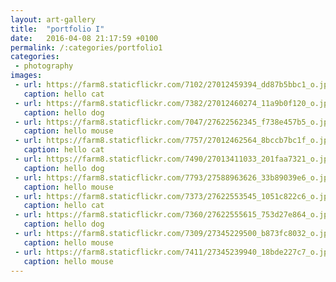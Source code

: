 ```yaml
---
layout: art-gallery
title:  "portfolio I"
date:   2016-04-08 21:17:59 +0100
permalink: /:categories/portfolio1
categories:
 - photography
images:
 - url: https://farm8.staticflickr.com/7102/27012459394_dd87b5bbc1_o.jpg
   caption: hello cat
 - url: https://farm8.staticflickr.com/7382/27012460274_11a9b0f120_o.jpg
   caption: hello dog
 - url: https://farm8.staticflickr.com/7047/27622562345_f738e457b5_o.jpg
   caption: hello mouse
 - url: https://farm8.staticflickr.com/7757/27012462564_8bccb7bc1f_o.jpg
   caption: hello cat
 - url: https://farm8.staticflickr.com/7490/27013411033_201faa7321_o.jpg
   caption: hello dog
 - url: https://farm8.staticflickr.com/7793/27588963626_33b89039e6_o.jpg
   caption: hello mouse
 - url: https://farm8.staticflickr.com/7373/27622553545_1051c822c6_o.jpg
   caption: hello cat
 - url: https://farm8.staticflickr.com/7360/27622555615_753d27e864_o.jpg
   caption: hello dog
 - url: https://farm8.staticflickr.com/7309/27345229500_b873fc8032_o.jpg
   caption: hello mouse
 - url: https://farm8.staticflickr.com/7411/27345239940_18bde227c7_o.jpg
   caption: hello mouse
---
```

